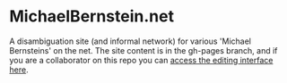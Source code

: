 # MichaelBernstein.net
A disambiguation site (and informal network) for various 'Michael Bernsteins' on the net. The site content is in the gh-pages branch, and if you are a collaborator on this repo you can [access the editing interface here](https://github.com/webmaven/michaelbernstein.net/generated_pages/new).
